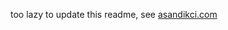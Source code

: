 too lazy to update this readme, see [asandikci.com](https://asandikci.com)
<!--Aktif olarak GitHub kullanmıyorum. Lütfen [Codeberg](https://codeberg.org/asandikci) ve kendi [Forgejo](https://git.aliberksandikci.com.tr/explore/repos?tab=&sort=moststars) sunucuma göz atın<br>
Hakkımda daha fazlası ve blog yazılarım için [websitemi](https://asandikci.com) ziyaret edebilirsiniz<br><br>
I am not actively using GitHub. Please check out [Codeberg](https://codeberg.org/asandikci) and my own [Forgejo](https://git.aliberksandikci.com.tr/explore/repos?tab=&sort=moststars) server<br>
You can visit [my website](https://asandikci.com) for more about me and my blog posts-->

